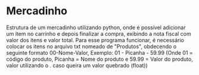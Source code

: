 # Mercadinho
Estrutura de um mercadinho utilizando python, onde é possível adicionar um item no carrinho e depois finalizar a compra, exibindo a nota fiscal com valor dos itens e valor total.
Para esse programa funcionar, é necessário colocar os itens no arquivo txt nomeado de "Produtos", obdecendo o seguinte formato 00-Nome-Valor, Exemplo: 01 - Picanha - 59.99
(Onde 01 = código do produto, Picanha = Nome do produto e 59.99 = Valor do produto, valor utilizando o . caso queira um valor quebrado (float)) 

